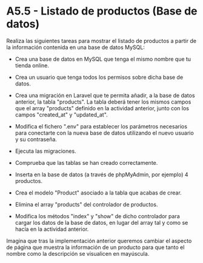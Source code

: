 # A5.5 - Listado de productos (Base de datos)
Realiza las siguientes tareas para mostrar el listado de productos a partir de la información contenida en una base de datos MySQL:

- Crea una base de datos en MySQL que tenga el mismo nombre que tu tienda online. 

- Crea un usuario que tenga todos los permisos sobre dicha base de datos. 

- Crea una migración en Laravel que te permita añadir, a la base de datos anterior, la tabla "products". La tabla deberá tener los mismos campos que el array "products" definido en la actividad anterior, junto con los campos "created_at" y "updated_at".

- Modifica el fichero ".env" para establecer los parámetros necesarios para conectarte con la nueva base de datos utilizando el nuevo usuario y su contraseña.

- Ejecuta las migraciones.

- Comprueba que las tablas se han creado correctamente.

- Inserta en la base de datos (a través de phpMyAdmin, por ejemplo) 4 productos.

- Crea el modelo "Product" asociado a la tabla que acabas de crear.

- Elimina el array "products" del controlador de productos.

- Modifica los métodos "index" y "show" de dicho controlador para cargar los datos de la base de datos, en lugar del array tal y como se hacía en la actividad anterior.

Imagina que tras la implementación anterior queremos cambiar el aspecto de página que muestra la información de un producto para que tanto el nombre como la descripción se visualicen en mayúscula.